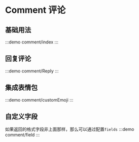 # Comment 评论
## 基础用法
:::demo
comment/index
:::
## 回复评论
:::demo
comment/Reply
:::
## 集成表情包
:::demo
comment/customEmoji
:::
## 自定义字段
如果返回的格式字段非上面那样，那么可以通过配置`fields`
:::demo
comment/field
:::
